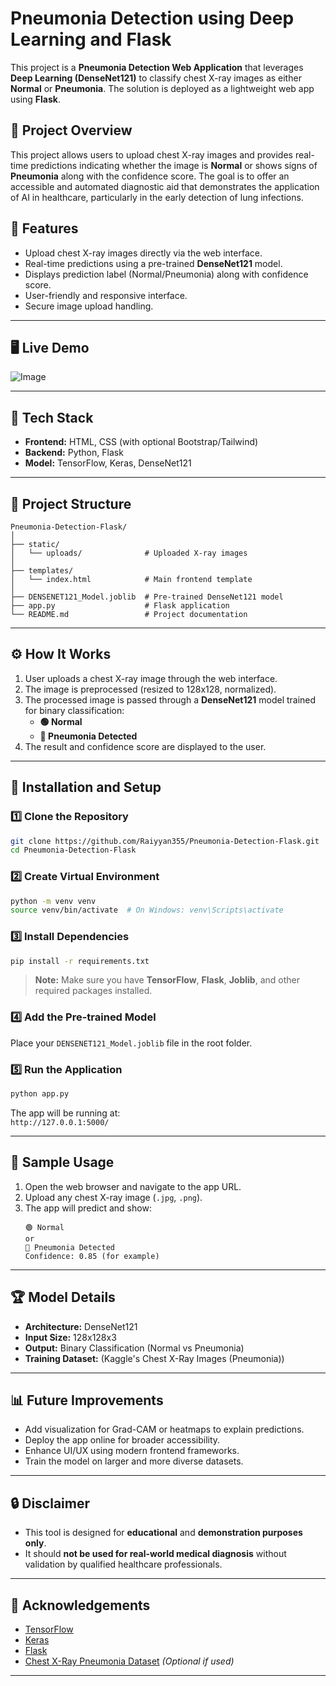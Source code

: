 
# Pneumonia Detection using Deep Learning and Flask

This project is a **Pneumonia Detection Web Application** that leverages **Deep Learning (DenseNet121)** to classify chest X-ray images as either **Normal** or **Pneumonia**. The solution is deployed as a lightweight web app using **Flask**.

## 📌 Project Overview

This project allows users to upload chest X-ray images and provides real-time predictions indicating whether the image is **Normal** or shows signs of **Pneumonia** along with the confidence score. The goal is to offer an accessible and automated diagnostic aid that demonstrates the application of AI in healthcare, particularly in the early detection of lung infections.

## 🚀 Features

- Upload chest X-ray images directly via the web interface.
- Real-time predictions using a pre-trained **DenseNet121** model.
- Displays prediction label (Normal/Pneumonia) along with confidence score.
- User-friendly and responsive interface.
- Secure image upload handling.

---

## 🖥️ Live Demo

![Image](https://github.com/user-attachments/assets/58d4a64c-6478-44fa-bc23-529c1e34439e)

---

## 🧩 Tech Stack

- **Frontend:** HTML, CSS (with optional Bootstrap/Tailwind)
- **Backend:** Python, Flask
- **Model:** TensorFlow, Keras, DenseNet121

---

## 📂 Project Structure

```
Pneumonia-Detection-Flask/
│
├── static/
│   └── uploads/              # Uploaded X-ray images
│
├── templates/
│   └── index.html            # Main frontend template
│
├── DENSENET121_Model.joblib  # Pre-trained DenseNet121 model
├── app.py                    # Flask application
└── README.md                 # Project documentation
```

---

## ⚙️ How It Works

1. User uploads a chest X-ray image through the web interface.
2. The image is preprocessed (resized to 128x128, normalized).
3. The processed image is passed through a **DenseNet121** model trained for binary classification:
   - **🟢 Normal**
   - **🔴 Pneumonia Detected**
4. The result and confidence score are displayed to the user.

---

## 🔧 Installation and Setup

### 1️⃣ Clone the Repository
```bash
git clone https://github.com/Raiyyan355/Pneumonia-Detection-Flask.git
cd Pneumonia-Detection-Flask
```

### 2️⃣ Create Virtual Environment
```bash
python -m venv venv
source venv/bin/activate  # On Windows: venv\Scripts\activate
```

### 3️⃣ Install Dependencies
```bash
pip install -r requirements.txt
```

> **Note:** Make sure you have **TensorFlow**, **Flask**, **Joblib**, and other required packages installed.

### 4️⃣ Add the Pre-trained Model
Place your `DENSENET121_Model.joblib` file in the root folder.

### 5️⃣ Run the Application
```bash
python app.py
```

The app will be running at:  
`http://127.0.0.1:5000/`

---

## 📝 Sample Usage

1. Open the web browser and navigate to the app URL.
2. Upload any chest X-ray image (`.jpg`, `.png`).
3. The app will predict and show:
   ```
   🟢 Normal
   or
   🔴 Pneumonia Detected
   Confidence: 0.85 (for example)
   ```

---

## 🏆 Model Details

- **Architecture:** DenseNet121
- **Input Size:** 128x128x3
- **Output:** Binary Classification (Normal vs Pneumonia)
- **Training Dataset:** (Kaggle's Chest X-Ray Images (Pneumonia))
---

## 📊 Future Improvements

- Add visualization for Grad-CAM or heatmaps to explain predictions.
- Deploy the app online for broader accessibility.
- Enhance UI/UX using modern frontend frameworks.
- Train the model on larger and more diverse datasets.

---

## 🔒 Disclaimer

- This tool is designed for **educational** and **demonstration purposes only**.
- It should **not be used for real-world medical diagnosis** without validation by qualified healthcare professionals.

---


## 🙌 Acknowledgements

- [TensorFlow](https://www.tensorflow.org/)
- [Keras](https://keras.io/)
- [Flask](https://flask.palletsprojects.com/)
- [Chest X-Ray Pneumonia Dataset](https://www.kaggle.com/datasets/paultimothymooney/chest-xray-pneumonia) *(Optional if used)*

---
